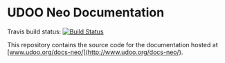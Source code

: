 # UDOO Neo Documentation

Travis build status: [![Build Status](https://travis-ci.org/UDOOboard/Neo-Docs.svg?branch=master)](https://travis-ci.org/UDOOboard/Neo-Docs)

This repository contains the source code for the documentation hosted at [www.udoo.org/docs-neo/](http://www.udoo.org/docs-neo/).
